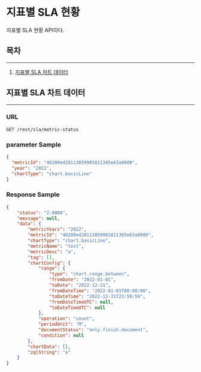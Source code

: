 # 지표별 SLA 현황

지표별 SLA 현황 API이다.

## 목차

---

1. [지표별 SLA 차트 데이터](#지표별-SLA-차트-데이터)

## 지표별 SLA 차트 데이터

---

### URL 

```
GET /rest/sla/metric-status
```

### parameter Sample

```json
{
  "metricId": "40289ed28113059901811305e63a0000",
  "year": "2022",
  "chartType": "chart.basicLine"
}
```

### Response Sample

```json
{
    "status": "Z-0000",
    "message": null,
    "data": {
        "metricYears": "2022",
        "metricId": "40289ed28113059901811305e63a0000",
        "chartType": "chart.basicLine",
        "metricName": "test",
        "metricDesc": "a",
        "tag": [],
        "chartConfig": {
            "range": {
                "type": "chart.range.between",
                "fromDate": "2022-01-01",
                "toDate": "2022-12-31",
                "fromDateTime": "2022-01-01T00:00:00",
                "toDateTime": "2022-12-31T23:59:59",
                "fromDateTimeUTC": null,
                "toDateTimeUTC": null
            },
            "operation": "count",
            "periodUnit": "M",
            "documentStatus": "only.finish.document",
            "condition": null
        },
        "chartData": [],
        "zqlString": "a"
    }
}
```
